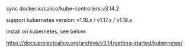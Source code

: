 sync docker.io/calico/kube-controllers:v3.14.2

support kubernetes version: v1.16.x / v1.17.x / v1.18.x

install on kubernetes, see below:

https://docs.projectcalico.org/archive/v3.14/getting-started/kubernetes/
